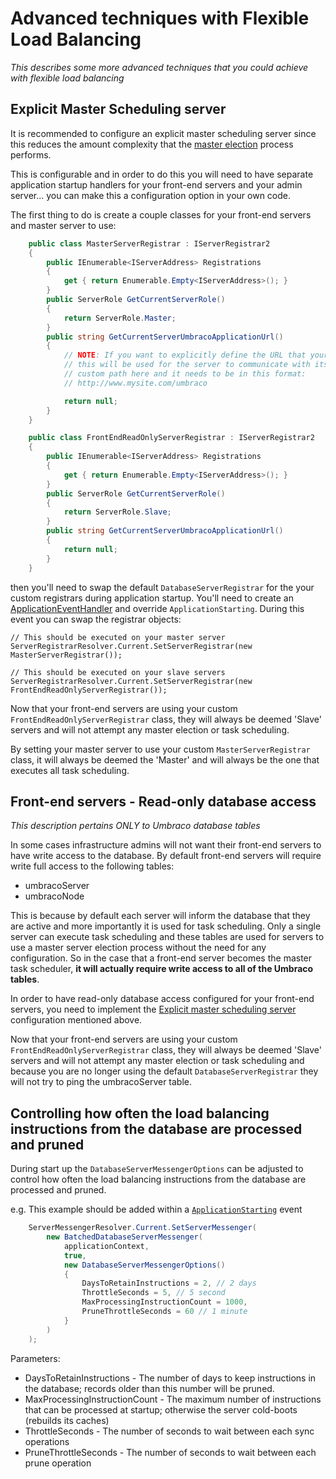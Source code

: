 # Advanced techniques with Flexible Load Balancing

_This describes some more advanced techniques that you could achieve with flexible load balancing_

## Explicit Master Scheduling server

It is recommended to configure an explicit master scheduling server since this reduces the amount 
complexity that the [master election](flexible.md#scheduling-and-master-election) process performs.

This is configurable and in order to do this you will need to have separate application startup handlers
for your front-end servers and your admin server... you can make this a configuration option in your own code.

The first thing to do is create a couple classes for your front-end servers and master server to use:

```csharp
	public class MasterServerRegistrar : IServerRegistrar2
	{
		public IEnumerable<IServerAddress> Registrations
		{
			get { return Enumerable.Empty<IServerAddress>(); }
		}
		public ServerRole GetCurrentServerRole()
		{
			return ServerRole.Master;
		}
		public string GetCurrentServerUmbracoApplicationUrl()
		{
			// NOTE: If you want to explicitly define the URL that your application is running on,
			// this will be used for the server to communicate with itself, you can return the 
			// custom path here and it needs to be in this format:
			// http://www.mysite.com/umbraco

			return null;
		}
	}

	public class FrontEndReadOnlyServerRegistrar : IServerRegistrar2
	{
		public IEnumerable<IServerAddress> Registrations
		{
			get { return Enumerable.Empty<IServerAddress>(); }
		}        
		public ServerRole GetCurrentServerRole()
		{
			return ServerRole.Slave;
		}        
		public string GetCurrentServerUmbracoApplicationUrl()
		{
			return null;
		}
	}
```

then you'll need to swap the default `DatabaseServerRegistrar` for the your custom registrars during application startup.
You'll need to create an [ApplicationEventHandler](../../../../Reference/Events/Application-Startup.md) and override `ApplicationStarting`. 
During this event you can swap the registrar objects:

	// This should be executed on your master server
	ServerRegistrarResolver.Current.SetServerRegistrar(new MasterServerRegistrar());

	// This should be executed on your slave servers
	ServerRegistrarResolver.Current.SetServerRegistrar(new FrontEndReadOnlyServerRegistrar());

Now that your front-end servers are using your custom `FrontEndReadOnlyServerRegistrar` class, they will always be deemed 'Slave' servers and will not 
attempt any master election or task scheduling.

By setting your master server to use your custom `MasterServerRegistrar` class, it will always be deemed the 'Master' and will always be the one that 
executes all task scheduling.

## Front-end servers - Read-only database access

_This description pertains ONLY to Umbraco database tables_

In some cases infrastructure admins will not want their front-end servers to have write access to the database. 
By default front-end servers will require write full access to the following tables:

* umbracoServer
* umbracoNode

This is because by default each server will inform the database that they are active and more importantly it is
used for task scheduling. Only a single server can execute task scheduling and these tables are used for servers 
to use a master server election process without the need for any configuration. So in the case that a front-end
server becomes the master task scheduler, **it will actually require write access to all of the Umbraco tables**.

In order to have read-only database access configured for your front-end servers, you need to implement
the [Explicit master scheduling server](#explicit-master-scheduling-server) configuration mentioned above.

Now that your front-end servers are using your custom `FrontEndReadOnlyServerRegistrar` class, they will always be deemed 'Slave' servers and will not 
attempt any master election or task scheduling and because you are no longer using the default `DatabaseServerRegistrar` they will not try to ping
the umbracoServer table.

## Controlling how often the load balancing instructions from the database are processed and pruned

During start up the `DatabaseServerMessengerOptions` can be adjusted to control how often the load balancing instructions from the database are processed and pruned.

e.g. This example should be added within a [`ApplicationStarting`](../../../../Reference/Events/Application-Startup.md#startup-methods) event

```csharp
	ServerMessengerResolver.Current.SetServerMessenger(
		new BatchedDatabaseServerMessenger(
			applicationContext,
			true,
			new DatabaseServerMessengerOptions()
			{
				DaysToRetainInstructions = 2, // 2 days
				ThrottleSeconds = 5, // 5 second
				MaxProcessingInstructionCount = 1000,
				PruneThrottleSeconds = 60 // 1 minute
			}
		)
	);
```

Parameters:
- DaysToRetainInstructions - The number of days to keep instructions in the database; records older than this number will be pruned.
- MaxProcessingInstructionCount - The maximum number of instructions that can be processed at startup; otherwise the server cold-boots (rebuilds its caches)
- ThrottleSeconds  - The number of seconds to wait between each sync operations
- PruneThrottleSeconds - The number of seconds to wait between each prune operation
